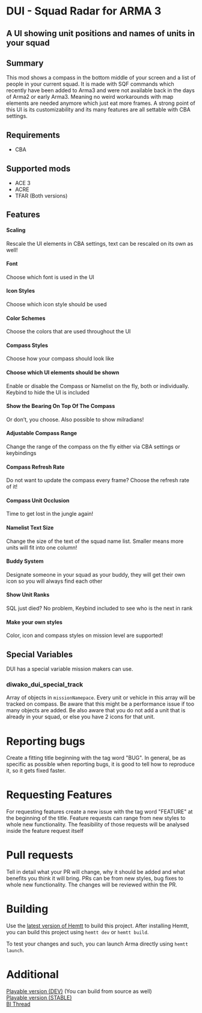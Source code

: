# DUI - Squad Radar for ARMA 3

## A UI showing unit positions and names of units in your squad

## Summary

This mod shows a compass in the bottom middle of your screen and a list of people in your current squad. It is made with SQF commands which recently have been added to Arma3 and were not available back in the days of Arma2 or early Arma3. Meaning no weird workarounds with map elements are needed anymore which just eat more frames.
A strong point of this UI is its customizability and its many features are all settable with CBA settings.

## Requirements

- CBA

## Supported mods

- ACE 3
- ACRE
- TFAR (Both versions)

## Features

#### Scaling

Rescale the UI elements in CBA settings, text can be rescaled on its own as well!

#### Font

Choose which font is used in the UI

#### Icon Styles

Choose which icon style should be used

#### Color Schemes

Choose the colors that are used throughout the UI

#### Compass Styles

Choose how your compass should look like

#### Choose which UI elements should be shown

Enable or disable the Compass or Namelist on the fly, both or individually. Keybind to hide the UI is included

#### Show the Bearing On Top Of The Compass

Or don’t, you choose. Also possible to show milradians!

#### Adjustable Compass Range

Change the range of the compass on the fly either via CBA settings or keybindings

#### Compass Refresh Rate

Do not want to update the compass every frame? Choose the refresh rate of it!

#### Compass Unit Occlusion

Time to get lost in the jungle again!

#### Namelist Text Size

Change the size of the text of the squad name list. Smaller means more units will fit into one column!

#### Buddy System

Designate someone in your squad as your buddy, they will get their own icon so you will always find each other

#### Show Unit Ranks

SQL just died? No problem, Keybind included to see who is the next in rank

#### Make your own styles

Color, icon and compass styles on mission level are supported!

## Special Variables

DUI has a special variable mission makers can use.

### diwako_dui_special_track

Array of objects in `missionNamepace`. Every unit or vehicle in this array will be tracked on compass. Be aware that this might be a performance issue if too many objects are added. Be also aware that you do not add a unit that is already in your squad, or else you have 2 icons for that unit.

# Reporting bugs

Create a fitting title beginning with the tag word "BUG".
In general, be as specific as possible when reporting bugs, it is good to tell how to reproduce it, so it gets fixed faster.

# Requesting Features

For requesting features create a new issue with the tag word "FEATURE" at the beginning of the title. Feature requests can range from new styles to whole new functionality. The feasibility of those requests will be analysed inside the feature request itself

# Pull requests

Tell in detail what your PR will change, why it should be added and what benefits you think it will bring. PRs can be from new styles, bug fixes to whole new functionality. The changes will be reviewed within the PR.

# Building

Use the [latest version of Hemtt](https://github.com/BrettMayson/HEMTT/releases/tag/v1.10.2) to build this project.
After installing Hemtt, you can build this project using `hemtt dev` or `hemtt build`.

To test your changes and such, you can launch Arma directly using `hemtt launch`.

# Additional

[Playable version (DEV)](https://steamcommunity.com/sharedfiles/filedetails/?id=1617125729) (You can build from source as well)\
[Playable version (STABLE)](https://steamcommunity.com/sharedfiles/filedetails/?id=1638341685)\
[BI Thread](https://forums.bohemia.net/forums/topic/221597-dui-squad-radar/)
